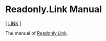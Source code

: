 # Readonly.Link Manual

[ [LINK](https://readonly.link/manuals/readonlylink/readonlylink-manual) ]

The manual of [Readonly.Link](https://readonly.link).
